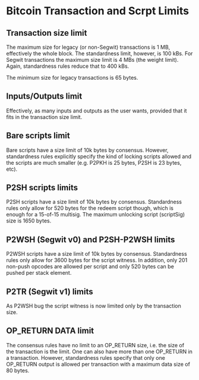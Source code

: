 # Bitcoin Transaction and Scrpt Limits

## Transaction size limit
The maximum size for legacy (or non-Segwit) transactions is 1 MB, effectively the whole block. The standardness limit, however, is 100 kBs. For Segwit transactions the maximum size limit is 4 MBs  (the weight limit). Again, standardness rules reduce that to 400 kBs.

The minimum size for legacy transactions is 65 bytes.

## Inputs/Outputs limit
Effectively, as many inputs and outputs as the user wants, provided that it fits in the transaction size limit.

## Bare scripts limit
Bare scripts have a size limit of 10k bytes by consensus. However, standardness rules explicitly specify the kind of locking scripts allowed and the scripts are much smaller (e.g. P2PKH is 25 bytes, P2SH is 23 bytes, etc).

## P2SH scripts limits
P2SH scripts have a size limit of 10k bytes by consensus. Standardness rules only allow for 520 bytes for the redeem script though, which is enough for a 15-of-15 multisig. The maximum unlocking script (scriptSig) size is 1650 bytes.

## P2WSH (Segwit v0) and P2SH-P2WSH limits
P2WSH scripts have a size limit of 10k bytes by consensus. Standardness rules only allow for 3600 bytes for the script witness. In addition, only 201 non-push opcodes are allowed per script and only 520 bytes can be pushed per stack element.

## P2TR (Segwit v1) limits
As P2WSH bug the script witness is now limited only by the transaction size.

## OP_RETURN DATA limit
The consensus rules have no limit to an OP_RETURN size, i.e. the size of the transaction is the limit. One can also have more than one OP_RETURN in a transaction. However, standardness rules specify that only one OP_RETURN output is allowed per transaction with a maximum data size of 80 bytes.
